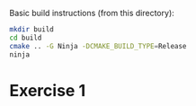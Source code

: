 Basic build instructions (from this directory):

```bash
mkdir build
cd build
cmake .. -G Ninja -DCMAKE_BUILD_TYPE=Release
ninja
```

# Exercise 1


